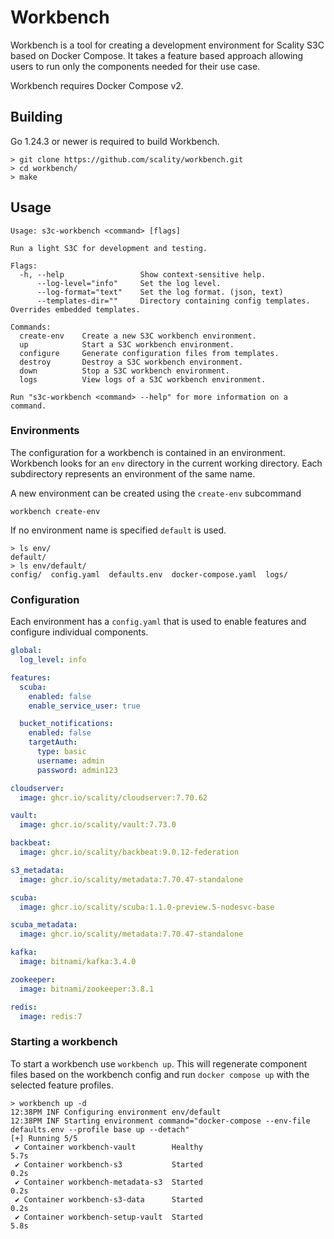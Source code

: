 # Workbench

Workbench is a tool for creating a development environment for Scality S3C based on Docker Compose.
It takes a feature based approach allowing users to run only the components needed for their use case.

Workbench requires Docker Compose v2.

## Building

Go 1.24.3 or newer is required to build Workbench.

```shell
> git clone https://github.com/scality/workbench.git
> cd workbench/
> make
```

## Usage

```
Usage: s3c-workbench <command> [flags]

Run a light S3C for development and testing.

Flags:
  -h, --help                 Show context-sensitive help.
      --log-level="info"     Set the log level.
      --log-format="text"    Set the log format. (json, text)
      --templates-dir=""     Directory containing config templates. Overrides embedded templates.

Commands:
  create-env    Create a new S3C workbench environment.
  up            Start a S3C workbench environment.
  configure     Generate configuration files from templates.
  destroy       Destroy a S3C workbench environment.
  down          Stop a S3C workbench environment.
  logs          View logs of a S3C workbench environment.

Run "s3c-workbench <command> --help" for more information on a command.
```

### Environments

The configuration for a workbench is contained in an environment.
Workbench looks for an `env` directory in the current working directory.
Each subdirectory represents an environment of the same name.

A new environment can be created using the `create-env` subcommand

```shell
workbench create-env
```

If no environment name is specified `default` is used.

```shell
> ls env/
default/
> ls env/default/
config/  config.yaml  defaults.env  docker-compose.yaml  logs/
```

### Configuration

Each environment has a `config.yaml` that is used to enable features and configure individual components.

```yaml
global:
  log_level: info

features:
  scuba:
    enabled: false
    enable_service_user: true

  bucket_notifications:
    enabled: false
    targetAuth:
      type: basic
      username: admin
      password: admin123

cloudserver:
  image: ghcr.io/scality/cloudserver:7.70.62

vault:
  image: ghcr.io/scality/vault:7.73.0

backbeat:
  image: ghcr.io/scality/backbeat:9.0.12-federation

s3_metadata:
  image: ghcr.io/scality/metadata:7.70.47-standalone

scuba:
  image: ghcr.io/scality/scuba:1.1.0-preview.5-nodesvc-base

scuba_metadata:
  image: ghcr.io/scality/metadata:7.70.47-standalone

kafka:
  image: bitnami/kafka:3.4.0

zookeeper:
  image: bitnami/zookeeper:3.8.1

redis:
  image: redis:7
```

### Starting a workbench

To start a workbench use `workbench up`.
This will regenerate component files based on the workbench config and run `docker compose up` with the selected feature profiles.

```shell
> workbench up -d
12:38PM INF Configuring environment env/default
12:38PM INF Starting environment command="docker-compose --env-file defaults.env --profile base up --detach"
[+] Running 5/5
 ✔ Container workbench-vault        Healthy                         5.7s
 ✔ Container workbench-s3           Started                         0.2s
 ✔ Container workbench-metadata-s3  Started                         0.2s
 ✔ Container workbench-s3-data      Started                         0.2s
 ✔ Container workbench-setup-vault  Started                         5.8s
```
